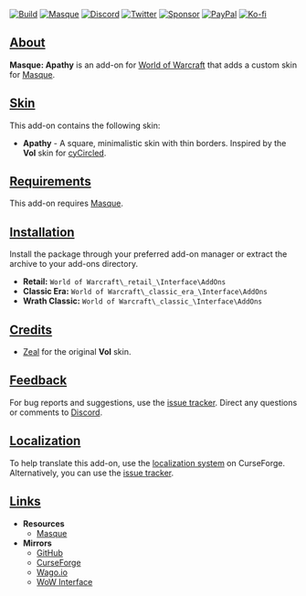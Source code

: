 <a name="Top"></a>
[![Build][SVG-Build]][Build]
[![Masque][SVG-Masque]][Masque]
[![Discord][SVG-Discord]][Discord]
[![Twitter][SVG-Twitter]][Twitter]
[![Sponsor][SVG-Sponsor]][Sponsor]
[![PayPal][SVG-PayPal]][PayPal]
[![Ko-fi][SVG-Kofi]][Kofi]

## [About][Top]

**Masque: Apathy** is an add-on for [World of Warcraft](https://worldofwarcraft.com "World of Warcraft") that adds a custom skin for [Masque].

## [Skin][Top]

This add-on contains the following skin:

- **Apathy** - A square, minimalistic skin with thin borders. Inspired by the **Vol** skin for [cyCircled].

## [Requirements][Top]

This add-on requires [Masque].

## [Installation][Top]

Install the package through your preferred add-on manager or extract the archive to your add-ons directory.

- **Retail:** `World of Warcraft\_retail_\Interface\AddOns`
- **Classic Era:** `World of Warcraft\_classic_era_\Interface\AddOns`
- **Wrath Classic:** `World of Warcraft\_classic_\Interface\AddOns`

## [Credits][Top]

- [Zeal](https://www.curseforge.com/members/zealvurte "Zeal @ CurseForge") for the original **Vol** skin.

## [Feedback][Top]

For bug reports and suggestions, use the [issue tracker]. Direct any questions or comments to [Discord].

## [Localization][Top]

To help translate this add-on, use the [localization system] on CurseForge. Alternatively, you can use the [issue tracker].

## [Links][Top]

- **Resources**
  - [Masque][Masque]
- **Mirrors**
  - [GitHub]
  - [CurseForge]
  - [Wago.io]
  - [WoW Interface]

[//]: # (Links)

[Top]: #Top (Top of the Page)

[Build]: https://github.com/SFX-WoW/Masque_Apathy/actions/workflows/build-release.yml (Build Status)
[Masque]: https://github.com/SFX-WoW/Masque (Download Masque)
[Discord]: https://discord.gg/DDVqkd6 (Join the Discord)
[Twitter]: https://twitter.com/stormfxi (Follow on Twitter)
[Sponsor]: https://github.com/sponsors/StormFX (Sponsor on GitHub)
[PayPal]: https://www.paypal.com/donate/?hosted_button_id=EELAK9TC4W4KQ (Donate via PayPal)
[Kofi]: https://ko-fi.com/StormFX (Donate via Ko-fi)

[cyCircled]: https://www.wowinterface.com/downloads/info6287 (cyCircled @ WoW Interface)

[Issue Tracker]: https://github.com/SFX-WoW/Masque_Apathy/issues (Report an Issue)
[Localization System]: https://www.curseforge.com/wow/addons/masque-apathy/localization (Translate on CurseForge)

[GitHub]: https://github.com/SFX-WoW/Masque_Apathy (View on GitHub)
[CurseForge]: https://www.curseforge.com/wow/addons/masque-apathy (View on CurseForge)
[Wago.io]: https://addons.wago.io/addons/masque-apathy (View on Wago.io)
[WoW Interface]: https://www.wowinterface.com/downloads/info8870 (View on WoW Interface)

[//]: # (Images)

[SVG-Build]: https://img.shields.io/github/actions/workflow/status/SFX-WoW/Masque_Apathy/build-release.yml?label=Build&logo=github&logoColor=fff&style=flat-square
[SVG-Masque]: https://img.shields.io/endpoint?url=https://wow.stormfx.com/img/svg/masque-skin.json
[SVG-Discord]: https://img.shields.io/endpoint?url=https://www.stormfx.com/img/svg/discord.json
[SVG-Twitter]: https://img.shields.io/endpoint?url=https://www.stormfx.com/img/svg/twitter.json
[SVG-Sponsor]: https://img.shields.io/endpoint?url=https://www.stormfx.com/img/svg/github-sponsor.json
[SVG-PayPal]: https://img.shields.io/endpoint?url=https://www.stormfx.com/img/svg/paypal.json
[SVG-Kofi]: https://img.shields.io/endpoint?url=https://www.stormfx.com/img/svg/kofi.json
